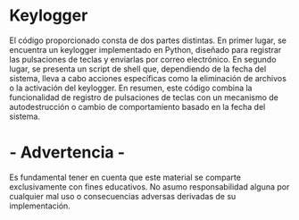 # Keylogger
El código proporcionado consta de dos partes distintas.
En primer lugar, se encuentra un keylogger implementado en Python, diseñado para registrar las pulsaciones de teclas y enviarlas por correo electrónico.
En segundo lugar, se presenta un script de shell que, dependiendo de la fecha del sistema, lleva a cabo acciones específicas como la eliminación de archivos o la activación del keylogger.
En resumen, este código combina la funcionalidad de registro de pulsaciones de teclas con un mecanismo de autodestrucción o cambio de comportamiento basado en la fecha del sistema.

# - Advertencia -
Es fundamental tener en cuenta que este material se comparte exclusivamente con fines educativos. No asumo responsabilidad alguna por cualquier mal uso o consecuencias adversas derivadas de su implementación.
